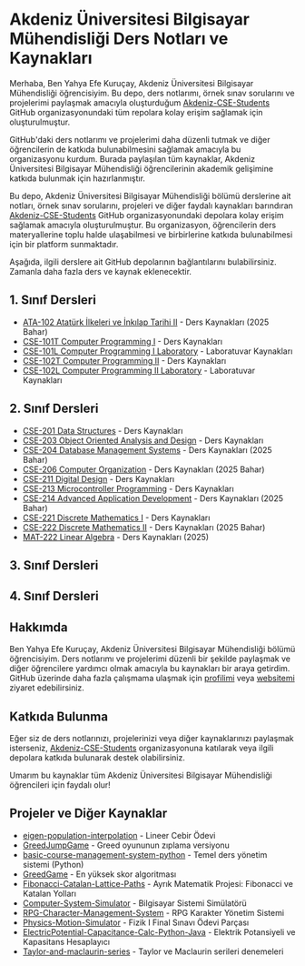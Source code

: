 

# Akdeniz Üniversitesi Bilgisayar Mühendisliği Ders Notları ve Kaynakları

Merhaba, Ben Yahya Efe Kuruçay, Akdeniz Üniversitesi Bilgisayar Mühendisliği öğrencisiyim. Bu depo, ders notlarımı, örnek sınav sorularını ve projelerimi paylaşmak amacıyla oluşturduğum [Akdeniz-CSE-Students](https://github.com/orgs/Akdeniz-CSE-Students) GitHub organizasyonundaki tüm repolara kolay erişim sağlamak için oluşturulmuştur.

GitHub'daki ders notlarımı ve projelerimi daha düzenli tutmak ve diğer öğrencilerin de katkıda bulunabilmesini sağlamak amacıyla bu organizasyonu kurdum. Burada paylaşılan tüm kaynaklar, Akdeniz Üniversitesi Bilgisayar Mühendisliği öğrencilerinin akademik gelişimine katkıda bulunmak için hazırlanmıştır.

Bu depo, Akdeniz Üniversitesi Bilgisayar Mühendisliği bölümü derslerine ait notları, örnek sınav sorularını, projeleri ve diğer faydalı kaynakları barındıran [Akdeniz-CSE-Students](https://github.com/orgs/Akdeniz-CSE-Students) GitHub organizasyonundaki depolara kolay erişim sağlamak amacıyla oluşturulmuştur. Bu organizasyon, öğrencilerin ders materyallerine toplu halde ulaşabilmesi ve birbirlerine katkıda bulunabilmesi için bir platform sunmaktadır.

Aşağıda, ilgili derslere ait GitHub depolarının bağlantılarını bulabilirsiniz. Zamanla daha fazla ders ve kaynak eklenecektir.

## 1. Sınıf Dersleri

* [ATA-102 Atatürk İlkeleri ve İnkılap Tarihi II](https://github.com/Akdeniz-CSE-Students/ATA-102-Atat-rk--lkeleri-ve--nk-lap-Tarihi-II) - Ders Kaynakları (2025 Bahar)
* [CSE-101T Computer Programming I](https://github.com/Akdeniz-CSE-Students/CSE-101T-Computer-Programming-I) - Ders Kaynakları
* [CSE-101L Computer Programming I Laboratory](https://github.com/Akdeniz-CSE-Students/CSE-101L-Computer-Programming-I-Laboratory) - Laboratuvar Kaynakları
* [CSE-102T Computer Programming II](https://github.com/Akdeniz-CSE-Students/CSE-102T-Computer-Programming-II) - Ders Kaynakları
* [CSE-102L Computer Programming II Laboratory](https://github.com/Akdeniz-CSE-Students/CSE-102L-Computer-Programming-II-Laboratory) - Laboratuvar Kaynakları

## 2. Sınıf Dersleri

* [CSE-201 Data Structures](https://github.com/Akdeniz-CSE-Students/CSE-201-Data-Structures) - Ders Kaynakları
* [CSE-203 Object Oriented Analysis and Design](https://github.com/Akdeniz-CSE-Students/CSE-203-Object-Oriented-Analysis-and-Design) - Ders Kaynakları
* [CSE-204 Database Management Systems](https://github.com/Akdeniz-CSE-Students/CSE-204-Database-Management-Systems) - Ders Kaynakları (2025 Bahar)
* [CSE-206 Computer Organization](https://github.com/Akdeniz-CSE-Students/CSE-206-Computer-Organization) - Ders Kaynakları (2025 Bahar)
* [CSE-211 Digital Design](https://github.com/Akdeniz-CSE-Students/CSE-211-Digital-Design) - Ders Kaynakları
* [CSE-213 Microcontroller Programming](https://github.com/Akdeniz-CSE-Students/CSE-213-Microcontroller-Programming) - Ders Kaynakları
* [CSE-214 Advanced Application Development](https://github.com/Akdeniz-CSE-Students/CSE-214-Advanced-Application-Development) - Ders Kaynakları (2025 Bahar)
* [CSE-221 Discrete Mathematics I](https://github.com/Akdeniz-CSE-Students/CSE-221-Discrete-Mathematics-I) - Ders Kaynakları
* [CSE-222 Discrete Mathematics II](https://github.com/Akdeniz-CSE-Students/CSE-222-Discrete-Mathematics-II) - Ders Kaynakları (2025 Bahar)
* [MAT-222 Linear Algebra](https://github.com/Akdeniz-CSE-Students/MAT-222-Linear-Algebra) - Ders Kaynakları (2025)

## 3. Sınıf Dersleri

## 4. Sınıf Dersleri

## Hakkımda

Ben Yahya Efe Kuruçay, Akdeniz Üniversitesi Bilgisayar Mühendisliği bölümü öğrencisiyim. Ders notlarımı ve projelerimi düzenli bir şekilde paylaşmak ve diğer öğrencilere yardımcı olmak amacıyla bu kaynakları bir araya getirdim. GitHub üzerinde daha fazla çalışmama ulaşmak için [profilimi](https://github.com/efekurucay) veya [websitemi](https://efekurucay.com) ziyaret edebilirsiniz. 

## Katkıda Bulunma

Eğer siz de ders notlarınızı, projelerinizi veya diğer kaynaklarınızı paylaşmak isterseniz, [Akdeniz-CSE-Students](https://github.com/orgs/Akdeniz-CSE-Students) organizasyonuna katılarak veya ilgili depolara katkıda bulunarak destek olabilirsiniz.

Umarım bu kaynaklar tüm Akdeniz Üniversitesi Bilgisayar Mühendisliği öğrencileri için faydalı olur!


## Projeler ve Diğer Kaynaklar

* [eigen-population-interpolation](https://github.com/Akdeniz-CSE-Students/eigen-population-interpolation) - Lineer Cebir Ödevi
* [GreedJumpGame](https://github.com/Akdeniz-CSE-Students/GreedJumpGame) - Greed oyununun zıplama versiyonu
* [basic-course-management-system-python](https://github.com/Akdeniz-CSE-Students/basic-course-management-system-python) - Temel ders yönetim sistemi (Python)
* [GreedGame](https://github.com/Akdeniz-CSE-Students/GreedGame) - En yüksek skor algoritması
* [Fibonacci-Catalan-Lattice-Paths](https://github.com/Akdeniz-CSE-Students/Fibonacci-Catalan-Lattice-Paths) - Ayrık Matematik Projesi: Fibonacci ve Katalan Yolları
* [Computer-System-Simulator](https://github.com/Akdeniz-CSE-Students/Computer-System-Simulator) - Bilgisayar Sistemi Simülatörü
* [RPG-Character-Management-System](https://github.com/Akdeniz-CSE-Students/RPG-Character-Management-System) - RPG Karakter Yönetim Sistemi
* [Physics-Motion-Simulator](https://github.com/Akdeniz-CSE-Students/Physics-Motion-Simulator) - Fizik I Final Sınavı Ödevi Parçası
* [ElectricPotential-Capacitance-Calc-Python-Java](https://github.com/Akdeniz-CSE-Students/ElectricPotential-Capacitance-Calc-Python-Java) - Elektrik Potansiyeli ve Kapasitans Hesaplayıcı
* [Taylor-and-maclaurin-series](https://github.com/Akdeniz-CSE-Students/Taylor-and-maclaurin-series) - Taylor ve Maclaurin serileri denemeleri
